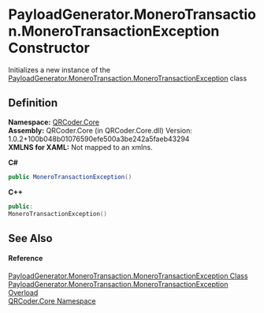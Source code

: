 # PayloadGenerator.MoneroTransaction.MoneroTransactionException Constructor


Initializes a new instance of the <a href="T_QRCoder_Core_PayloadGenerator_MoneroTransaction_MoneroTransactionException.md">PayloadGenerator.MoneroTransaction.MoneroTransactionException</a> class



## Definition
**Namespace:** <a href="N_QRCoder_Core.md">QRCoder.Core</a>  
**Assembly:** QRCoder.Core (in QRCoder.Core.dll) Version: 1.0.2+100b048b01076590efe500a3be242a5faeb43294  
**XMLNS for XAML:** Not mapped to an xmlns.

**C#**
``` C#
public MoneroTransactionException()
```
**C++**
``` C++
public:
MoneroTransactionException()
```



## See Also


#### Reference
<a href="T_QRCoder_Core_PayloadGenerator_MoneroTransaction_MoneroTransactionException.md">PayloadGenerator.MoneroTransaction.MoneroTransactionException Class</a>  
<a href="Overload_QRCoder_Core_PayloadGenerator_MoneroTransaction_MoneroTransactionException__ctor.md">PayloadGenerator.MoneroTransaction.MoneroTransactionException Overload</a>  
<a href="N_QRCoder_Core.md">QRCoder.Core Namespace</a>  
